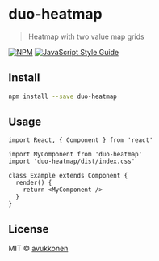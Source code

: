 # duo-heatmap

> Heatmap with two value map grids

[![NPM](https://img.shields.io/npm/v/duo-heatmap.svg)](https://www.npmjs.com/package/duo-heatmap) [![JavaScript Style Guide](https://img.shields.io/badge/code_style-standard-brightgreen.svg)](https://standardjs.com)

## Install

```bash
npm install --save duo-heatmap
```

## Usage

```tsx
import React, { Component } from 'react'

import MyComponent from 'duo-heatmap'
import 'duo-heatmap/dist/index.css'

class Example extends Component {
  render() {
    return <MyComponent />
  }
}
```

## License

MIT © [avukkonen](https://github.com/avukkonen)
